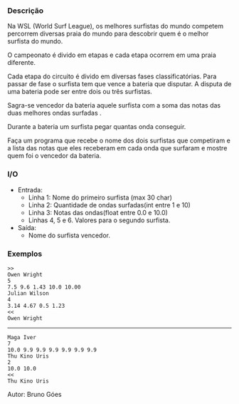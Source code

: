 ### Descrição

Na WSL (World Surf League), os melhores surfistas do mundo competem percorrem
diversas praia do mundo para descobrir quem é o melhor surfista do mundo.

O campeonato é divido em etapas e cada etapa ocorrem em uma praia diferente.

Cada etapa do circuito é divido em diversas fases classificatórias.
Para passar de fase o surfista tem que vence a bateria que disputar.
A disputa de uma bateria pode ser entre dois ou três surfistas.

Sagra-se vencedor da bateria aquele surfista com a soma das notas das duas
melhores ondas surfadas .

Durante a bateria um surfista pegar quantas onda conseguir.

Faça um programa que recebe o nome dos dois surfistas que competiram e a lista
das notas que eles receberam em cada onda que surfaram e mostre quem foi o
vencedor da bateria.

### I/O
* Entrada:
  * Linha 1: Nome do primeiro surfista (max 30 char)
  * Linha 2: Quantidade de ondas surfadas(int entre 1 e 10)
  * Linha 3: Notas das ondas(float entre 0.0 e 10.0)
  * Linhas 4, 5 e 6. Valores para o segundo surfista.
* Saída:
  * Nome do surfista vencedor.

### Exemplos

    >>
    Owen Wright
    5
    7.5 9.6 1.43 10.0 10.00
    Julian Wilson
    4
    3.14 4.67 0.5 1.23
    <<
    Owen Wright

---
    Maga Iver
    7
    10.0 9.9 9.9 9.9 9.9 9.9 9.9
    Thu Kino Uris
    2
    10.0 10.0
    <<
    Thu Kino Uris

Autor: Bruno Góes
